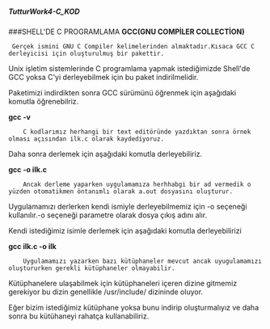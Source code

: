 ##### TutturWork4-C_KOD
###SHELL'DE C PROGRAMLAMA
**GCC(GNU COMPİLER COLLECTİON)** 
    
     Gerçek ismini GNU C Compiler kelimelerinden almaktadır.Kısaca GCC C derleyicisi için oluşturulmuş bir pakettir.

Unix işletim sistemlerinde C programlama yapmak istediğimizde Shell'de GCC yoksa C'yi derleyebilmek için bu paket indirilmelidir.

Paketimizi indirdikten sonra GCC sürümünü öğrenmek için aşağıdaki komutla öğrenebilriz.

**gcc -v**
 
        C kodlarımız herhangi bir text editöründe yazdıktan sonra örnek olması açısından ilk.c olarak kaydediyoruz.
        
 Daha sonra derlemek için aşağıdaki komutla derleyebiliriz.

**gcc -o ilk.c**         
 
        Ancak derleme yaparken uygulamamıza herhhabgi bir ad vermedik o yüzden otomatikmen öntanımlı olarak a.out dosyasını oluşturur.
        
Uygulamamızı derlerken kendi ismiyle derleyebilmemiz için -o seçeneği kullanılır.-o seçeneği parametre olarak dosya çıkış adını alır.

Kendi istediğimiz isimle derlemek için aşağıdaki komutla derleyebilirizi

**gcc ilk.c -o ilk**          
 
        Uygulamamızı yazarken bazı kütüphaneler mevcut ancak uyugulamamızı oluştururken gerekli kütüphaneler olmayabilir.
        
Kütüphanelere ulaşabilmek için kütüphaneleri içeren dizine gitmemiz gerekiyor bu dizin genellikle /usr/include/ dizininde oluyor.

Eğer bizim istediğimiz kütüphane yoksa bunu indirip oluşturmalıyız ve daha sonra bu kütühaneyi rahatça kullanabiliriz.
